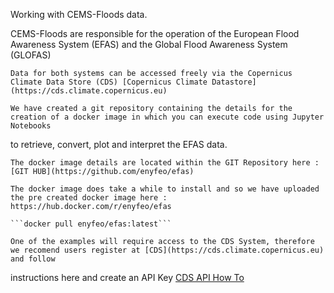 Working with CEMS-Floods data.

CEMS-Floods are responsible for the operation of the European Flood Awareness System (EFAS) and the Global Flood Awareness System (GLOFAS)

	Data for both systems can be accessed freely via the Copernicus Climate Data Store (CDS) [Copernicus Climate Datastore](https://cds.climate.copernicus.eu)

    We have created a git repository containing the details for the creation of a docker image in which you can execute code using Jupyter Notebooks 
to retrieve, convert, plot and interpret the EFAS data.

    The docker image details are located within the GIT Repository here : [GIT HUB](https://github.com/enyfeo/efas)
 
    The docker image does take a while to install and so we have uploaded the pre created docker image here : https://hub.docker.com/r/enyfeo/efas

    ```docker pull enyfeo/efas:latest```

    One of the examples will require access to the CDS System, therefore we recomend users register at [CDS](https://cds.climate.copernicus.eu) and follow
 instructions here and create an API Key [CDS API How To](https://cds.climate.copernicus.eu/api-how-to)
